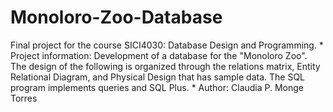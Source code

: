 # Monoloro-Zoo-Database
Final project for the course SICI4030: Database Design and Programming.  * Project information: Development of a database for the "Monoloro Zoo". The design of the following is organized through the relations matrix, Entity Relational Diagram, and Physical Design that has sample data. The SQL program implements queries and SQL Plus.  * Author: Claudia P. Monge Torres
